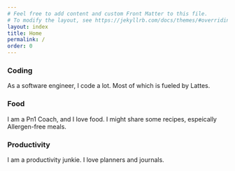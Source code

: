```yaml
---
# Feel free to add content and custom Front Matter to this file.
# To modify the layout, see https://jekyllrb.com/docs/themes/#overriding-theme-defaults
layout: index
title: Home
permalink: /
order: 0
---
```


### Coding

As a software engineer, I code a lot. Most of which is fueled by Lattes.

### Food

I am a Pn1 Coach, and I love food. I might share some recipes, espeically Allergen-free meals.

### Productivity

I am a productivity junkie. I love planners and journals.
